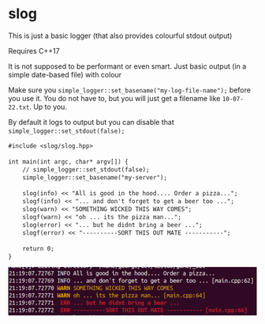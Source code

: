 # slog
This is just a basic logger (that also provides colourful stdout output)

Requires C++17

It is not supposed to be performant or even smart.
Just basic output (in a simple date-based file) with colour

Make sure you `simple_logger::set_basename("my-log-file-name");` before you use it.
You do not have to, but you will just get a filename like `10-07-22.txt`. Up to you.

By default it logs to output but you can disable that `simple_logger::set_stdout(false);`

```
#include <slog/slog.hpp>

int main(int argc, char* argv[]) {
    // simple_logger::set_stdout(false);
    simple_logger::set_basename("my-server");

    slog(info) << "All is good in the hood.... Order a pizza...";
    slogf(info) << "... and don't forget to get a beer too ...";
    slog(warn) << "SOMETHING WICKED THIS WAY COMES";
    slogf(warn) << "oh ... its the pizza man...";
    slog(error) << "... but he didnt bring a beer ...";
    slogf(error) << "----------SORT THIS OUT MATE -----------";

    return 0;
}
```

![Alt text](example.png?raw=true "Title")
